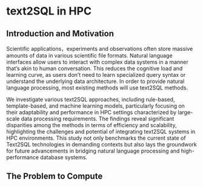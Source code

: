 # text2SQL in HPC

## Introduction and Motivation

Scientific applications，experiments and observations often store massive amounts of data in various scientific file formats. Natural language interfaces allow users to interact with
complex data systems in a manner that’s akin to human conversation. This reduces the cognitive load and learning curve, as users don’t need to learn specialized query syntax or understand the underlying data architecture. In order to provide natural language processing, most existing methods will use text2SQL methods. 


We investigate various text2SQL approaches, including rule-based, template-based, and machine learning models, particularly focusing on their adaptability and performance in HPC settings characterized by large-scale data processing requirements. The findings reveal significant disparities among the methods in terms of efficiency and scalability, highlighting the challenges and potential of integrating text2SQL systems in HPC environments. This study not only benchmarks the current state of Text2SQL technologies in demanding contexts but also lays the groundwork for future advancements in bridging natural language processing and high-performance database systems.

## The Problem to Compute

